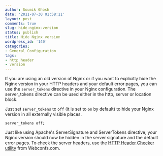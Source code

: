 ```yaml
---
author: Soumik Ghosh
date: '2011-07-30 01:58:11'
layout: post
comments: true
slug: hide-nginx-version
status: publish
title: Hide Nginx version
wordpress_id: '140'
categories:
- General Configuration
tags:
- http header
- version
---
```


If you are using an old version of Nginx or if you want to explicitly hide the Nginx version in your HTTP headers and your default error pages, you can use the `server_tokens` directive in your Nginx configuration. The server_tokens directive can be used either in the http, server or location block.

Just set `server_tokens` to `off` (it is set to `on` by default) to hide your Nginx version in all externally visible places.

	server_tokens off;

Just like using Apache's ServerSignature and ServerTokens directive, your Nginx version should now be hidden in the server signature and the default error pages. To check the server headers, use the [HTTP Header Checker utility][1] from Webconfs.com.

   [1]: http://www.webconfs.com/http-header-check.php (HTTP Header Checker)

